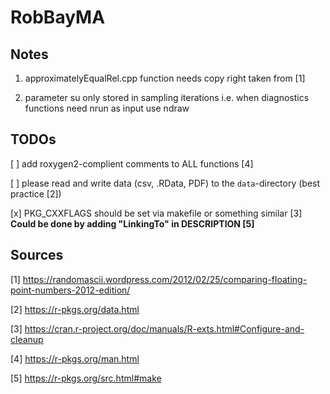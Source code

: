 # RobBayMA

## Notes

1. approximatelyEqualRel.cpp function needs copy right
taken from [1]

2. parameter su only stored in sampling iterations i.e. when diagnostics functions
need nrun as input use ndraw

## TODOs
[ ] add roxygen2-complient comments to ALL functions [4]

[ ] please read and write data (csv, .RData, PDF) to the `data`-directory (best practice [2])  

[x] PKG_CXXFLAGS should be set via makefile or something similar [3] **Could be done by adding "LinkingTo" in DESCRIPTION [5]**


## Sources
[1] https://randomascii.wordpress.com/2012/02/25/comparing-floating-point-numbers-2012-edition/  

[2] https://r-pkgs.org/data.html  

[3] https://cran.r-project.org/doc/manuals/R-exts.html#Configure-and-cleanup  

[4] https://r-pkgs.org/man.html

[5] https://r-pkgs.org/src.html#make
